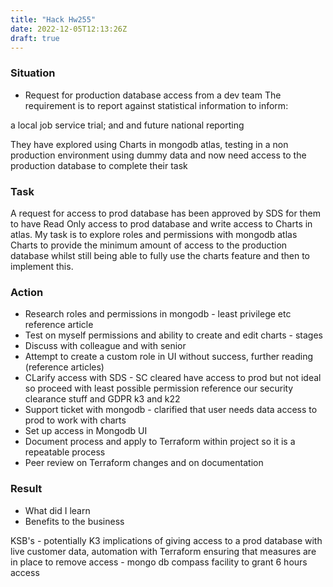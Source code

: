```yaml
---
title: "Hack Hw255"
date: 2022-12-05T12:13:26Z
draft: true
---
```


### Situation

* Request for production database access from a dev team
 The requirement is to report against statistical information to inform:

a local job service trial; and
and future national reporting

They have explored using Charts in mongodb atlas, testing in a non production environment using dummy data and now need access to the production database to complete their task

### Task

A request for access to prod database has been approved by SDS for them to have Read Only access to prod database and write access to Charts in atlas. My task is to explore roles and permissions with mongodb atlas Charts to provide the minimum amount of access to the production database whilst still being able to fully use the charts feature and then to implement this.

### Action

* Research roles and permissions in mongodb - least privilege etc reference article
* Test on myself permissions and ability to create and edit charts - stages
* Discuss with colleague and with senior
* Attempt to create a custom role in UI without success, further reading (reference articles)
* CLarify access with SDS - SC cleared have access to prod but not ideal so proceed with least possible permission reference our security clearance stuff and GDPR k3 and k22
* Support ticket with mongodb - clarified that user needs data access to prod to work with charts
* Set up access in Mongodb UI
* Document process and apply to Terraform within project so it is a repeatable process
* Peer review on Terraform changes and on documentation

### Result

* What did I learn
* Benefits to the business


KSB's - potentially K3 implications of giving access to a prod database with live customer data, automation with Terraform ensuring that measures are in place to remove access - mongo db compass facility to grant 6 hours access
